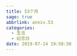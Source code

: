 ```yaml
---
title: 53个月
sage: true
abbrlink: anniv.53
categories:
  - 生活
  - 纪念日
date: 2019-07-14 19:50:50
---
```


